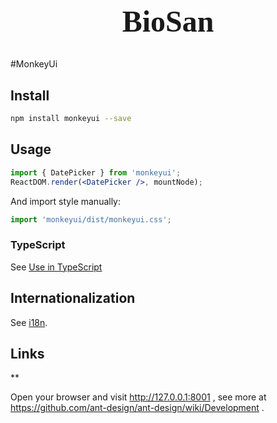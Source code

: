 <p align="center">
  <h1 style="text-align: center;font-size: 48px;font-family: cursive;">
    <center>BioSan</center>
  </h1>
</p>

#MonkeyUi

## Install

```bash
npm install monkeyui --save
```

## Usage

```jsx
import { DatePicker } from 'monkeyui';
ReactDOM.render(<DatePicker />, mountNode);
```

And import style manually:

```jsx
import 'monkeyui/dist/monkeyui.css';  
```

### TypeScript

See [Use in TypeScript]()


## Internationalization

See [i18n]().

## Links
**

Open your browser and visit http://127.0.0.1:8001 , see more at https://github.com/ant-design/ant-design/wiki/Development .
